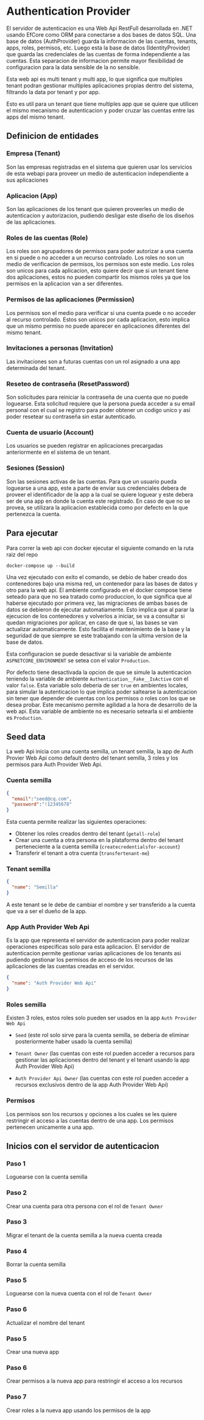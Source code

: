# Authentication Provider

El servidor de autenticacion es una Web Api RestFull desarrollada en .NET usando EfCore como ORM para conectarse a dos bases de datos SQL. Una base de datos (AuthProvider) guarda la informacion de las cuentas, tenants, apps, roles, permisos, etc. Luego esta la base de datos (IdentityProvider) que guarda las credenciales de las cuentas de forma independiente a las cuentas. Esta separacion de informacion permite mayor flexibilidad de configuracion para la data sensible de la no sensible.

Esta web api es multi tenant y multi app, lo que significa que multiples tenant podran gestionar multiples aplicaciones propias dentro del sistema, filtrando la data por tenant y por app.

Esto es util para un tenant que tiene multiples app que se quiere que utilicen el mismo mecanismo de autenticacion y poder cruzar las cuentas entre las apps del mismo tenant.

## Definicion de entidades

### Empresa (Tenant)
Son las empresas registradas en el sistema que quieren usar los servicios de esta webapi para proveer un medio de autenticacion independiente a sus aplicaciones

### Aplicacion (App)
Son las aplicaciones de los tenant que quieren proveerles un medio de autenticacion y autorizacion, pudiendo desligar este diseño de los diseños de las aplicaciones.

### Roles de las cuentas (Role)
Los roles son agrupadores de permisos para poder autorizar a una cuenta en si puede o no acceder a un recurso controlado. Los roles no son un medio de verificacion de permisos, los permisos son este medio.
Los roles son unicos para cada aplicacion, esto quiere decir que si un tenant tiene dos aplicaciones, estos no pueden compartir los mismos roles ya que los permisos en la aplicacion van a ser diferentes.

### Permisos de las aplicaciones (Permission)
Los permisos son el medio para verificar si una cuenta puede o no acceder al recurso controlado. Estos son unicos por cada aplicacion, esto implica que un mismo permiso no puede aparecer en aplicaciones diferentes del mismo tenant.

### Invitaciones a personas (Invitation)
Las invitaciones son a futuras cuentas con un rol asignado a una app determinada del tenant.

### Reseteo de contraseña (ResetPassword)
Son solicitudes para reiniciar la contraseña de una cuenta que no puede loguearse. Esta solicitud requiere que la persona pueda acceder a su email personal con el cual se registro para poder obtener un codigo unico y asi poder resetear su contraseña sin estar autenticado.

### Cuenta de usuario (Account)
Los usuarios se pueden registrar en aplicaciones precargadas anteriormente en el sistema de un tenant.

### Sesiones (Session)
Son las sesiones activas de las cuentas. Para que un usuario pueda loguearse a una app, este a parte de enviar sus credenciales debera de proveer el identificador de la app a la cual se quiere loguear y este debera ser de una app en donde la cuenta este registrado. En caso de que no se provea, se utilizara la aplicacion establecida como por defecto en la que pertenezca la cuenta.

## Para ejecutar
Para correr la web api con docker ejecutar el siguiente comando en la ruta raiz del repo
```
docker-compose up --build
```

Una vez ejecutado con exito el comando, se debio de haber creado dos contenedores bajo una misma red, un contenedor para las bases de datos y otro para la web api. El ambiente configurado en el docker compose tiene seteado para que no sea tratado como produccion, lo que significa que al haberse ejecutado por primera vez, las migraciones de ambas bases de datos se debieron de ejecutar automatiamente. Esto implica que al parar la ejecucion de los contenedores y volverlos a iniciar, se va a consultar si quedan migraciones por aplicar, en caso de que si, las bases se van actualizar automaticamente. Esto facilita el mantenimiento de la base y la seguridad de que siempre se este trabajando con la ultima version de la base de datos.

Esta configuracion se puede desactivar si la variable de ambiente `ASPNETCORE_ENVIRONMENT` se setea con el valor `Production`. 

Por defecto tiene desactivada la opcion de que se simule la autenticacion teniendo la variable de ambiente `Authentication__Fake__IsActive` con el valor `false`. Esta variable solo deberia de ser `true` en ambientes locales, para simular la autenticacion lo que implica poder saltearse la autenticacion sin tener que depender de cuentas con los permisos o roles con los que se desea probar. Este mecanismo permite agilidad a la hora de desarrollo de la web api. Esta variable de ambiente no es necesario setearla si el ambiente es `Production`.

## Seed data
La web Api inicia con una cuenta semilla, un tenant semilla, la app de Auth Provier Web Api como default dentro del tenant semilla, 3 roles y los permisos para Auth Provider Web Api.

### Cuenta semilla
```json
{
  "email":"seed@cq.com",
  "password":"!12345678"
}
```
Esta cuenta permite realizar las siguientes operaciones:
- Obtener los roles creados dentro del tenant (`getall-role`)
- Crear una cuenta a otra persona en la plataforma dentro del tenant perteneciente a la cuenta semilla (`createcredentialsfor-account`)
- Transferir el tenant a otra cuenta (`transfertenant-me`)

### Tenant semilla
```json
{
  "name": "Semilla"
}
```
A este tenant se le debe de cambiar el nombre y ser transferido a la cuenta que va a ser el dueño de la app.

### App Auth Provider Web Api
Es la app que representa el servidor de autenticacion para poder realizar operaciones especificas solo para esta aplicacion. El servidor de autenticacion permite gestionar varias aplicaciones de los tenants asi pudiendo gestionar los permisos de acceso de los recursos de las aplicaciones de las cuentas creadas en el servidor.

```json
{
  "name": "Auth Provider Web Api"
}
```

### Roles semilla
Existen 3 roles, estos roles solo pueden ser usados en la app `Auth Provider Web Api`

- `Seed` (este rol solo sirve para la cuenta semilla, se deberia de eliminar posteriormente haber usado la cuenta semilla)
  
- `Tenant Owner` (las cuentas con este rol pueden acceder a recursos para gestionar las aplicaciones dentro del tenant y el tenant usando la app Auth Provider Web Api)
  
- `Auth Provider Api Owner` (las cuentas con este rol pueden acceder a recursos exclusivos dentro de la app Auth Provider Web Api)

### Permisos
Los permisos son los recursos y opciones a los cuales se les quiere restringir el acceso a las cuentas dentro de una app. Los permisos pertenecen unicamente a una app.

## Inicios con el servidor de autenticacion

### Paso 1
Loguearse con la cuenta semilla

### Paso 2
Crear una cuenta para otra persona con el rol de `Tenant Owner`

### Paso 3
Migrar el tenant de la cuenta semilla a la nueva cuenta creada

### Paso 4
Borrar la cuenta semilla

### Paso 5
Loguearse con la nueva cuenta con el rol de `Tenant Owner`

### Paso 6
Actualizar el nombre del tenant

### Paso 5
Crear una nueva app

### Paso 6
Crear permisos a la nueva app para restringir el acceso a los recursos

### Paso 7
Crear roles a la nueva app usando los permisos de la app


